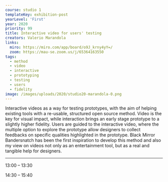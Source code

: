 ```yaml
---
course: studio 1
templateKey: exhibition-post
yearLevel: 'First'
year: 2020
priority: 99
title: Interactive video for users' testing
creators: Valerio Marandola
links:
  miro: https://miro.com/app/board/o9J_krny4yY=/
  zoom: https://mau-se.zoom.us/j/65364163550
tags:
  - method
  - video
  - interactive
  - prototyping
  - testing
  - users
  - fidelity
image: /images/uploads/2020/studio20-marandola-0.png
---
```


Interactive videos as a way for testing prototypes, with the aim of helping existing tools with a re-usable, structured open source method. Video is the key for visual impact, while interaction brings an early stage prototype to a slightly higher fidelity. Users are guided to the interactive video, where the multiple option to explore the prototype allow designers to collect feedbacks on specific qualities highlighted in the prototype. Black Mirror Bandersnatch has been the first inspiration to develop this method and also my view on videos not only as an entertainment tool, but as a real and tangible help for designers.

---

13:00 – 13:30

14:30 – 15:40
